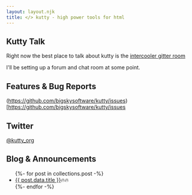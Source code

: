 ```yaml
---
layout: layout.njk
title: </> kutty - high power tools for html
---
```


## Kutty Talk

Right now the best place to talk about kutty is the [intercooler gitter room](https://gitter.im/intercooler-js/Lobby)

I'll be setting up a forum and chat room at some point.

## Features & Bug Reports

(https://github.com/bigskysoftware/kutty/issues)[https://github.com/bigskysoftware/kutty/issues

## Twitter

[@kutty_org](https://twitter.com/kutty_org)

## Blog & Announcements

<div>
<ul>
{%- for post in collections.post -%}
  <li><a href="{{ post.url }}">{{ post.data.title }}</a>🔥🔥</li>
{%- endfor -%}
</ul>
</div>



